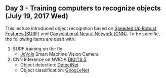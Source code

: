 Day 3 - Training computers to recognize objects (July 19, 2017 Wed)
------------
This lecture introduced object recognition based on [Speeded Up Robust Features (SURF)](https://en.wikipedia.org/wiki/Speeded_up_robust_features) and [Convolutional Neural Network (CNN)](https://en.wikipedia.org/wiki/Convolutional_neural_network). To be specific, the following items are dealt with:

1. SURF training on the fly
   * [JeVois](https://jevois.org/doc) Smart Machine Vision Camera 
1. CNN Inference on NVIDIA [DIGITS 5](https://developer.nvidia.com/digits)
   * Object detection: [DetectNet](https://devblogs.nvidia.com/parallelforall/detectnet-deep-neural-network-object-detection-digits/)
   * Object classification: [GoogLeNet](https://research.google.com/pubs/pub43022.html)